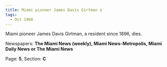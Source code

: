 ```yaml
---  
title: Miami pioneer James Davis Girtman a  
tags:  
  - Oct 1960  
---  
```

  
Miami pioneer James Davis Girtman, a resident since 1896, dies.  
  
Newspapers: **The Miami News (weekly), Miami News-Metropolis, Miami Daily News or The Miami News**  
  
Page: **5**, Section: **C** 
